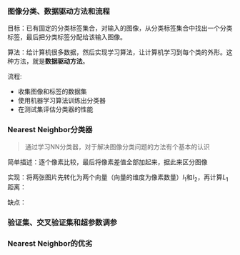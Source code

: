 ### 图像分类、数据驱动方法和流程
目标：已有固定的分类标签集合，对输入的图像，从分类标签集合中找出一个分类标签，最后把分类标签分配给该输入图像。

算法：给计算机很多数据，然后实现学习算法，让计算机学习到每个类的外形。这种方法，就是**数据驱动方法**。

流程:
- 收集图像和标签的数据集
- 使用机器学习算法训练出分类器
- 在测试集评估分类器的性能

### Nearest Neighbor分类器
> 通过学习NN分类器，对于解决图像分类问题的方法有个基本的认识

简单描述：逐个像素比较，最后将像素差值全部加起来，据此来区分图像

实现：将两张图片先转化为两个向量（向量的维度为像素数量）$I_1$和$I_2$，再计算$L_1$距离：


缺点：

### 验证集、交叉验证集和超参数调参


### Nearest Neighbor的优劣

